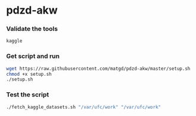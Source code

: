 # pdzd-akw

### Validate the tools

```bash
kaggle
```

### Get script and run
```bash
wget https://raw.githubusercontent.com/matgd/pdzd-akw/master/setup.sh
chmod +x setup.sh
./setup.sh
```

### Test the script
```bash
./fetch_kaggle_datasets.sh "/var/ufc/work" "/var/ufc/work"
```
